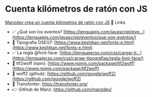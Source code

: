 # Cuenta kilómetros de ratón con JS
[Manzdev crea un cuenta kilómetros de ratón con JS](https://www.youtube.com/watch?v=-aNGUA-dUGg)
🔗 Links
* ✅ ¿Qué son los eventos? [https://lenguajejs.com/javascript/eve...](https://lenguajejs.com/javascript/eventos/que-son-eventos/)
* 🧲 Tipografía DSEG7: [https://www.keshikan.net/fonts-e.html](https://www.keshikan.net/fonts-e.html)
* ✅ La regla @font-face: [https://lenguajecss.com/css/cargar-ti...](https://lenguajecss.com/css/cargar-tipografias/regla-font-face/)
* 🧲 ttf2woff (npm): [https://www.npmjs.com/package/ttf2woff](https://www.npmjs.com/package/ttf2woff)
* 🧲 woff2 (github): [https://github.com/google/woff2](https://github.com/google/woff2)
* 🧲 Transfonter: https://transfonter.org/
* 👉 GitHub de Manz: https://github.com/manzdev/
